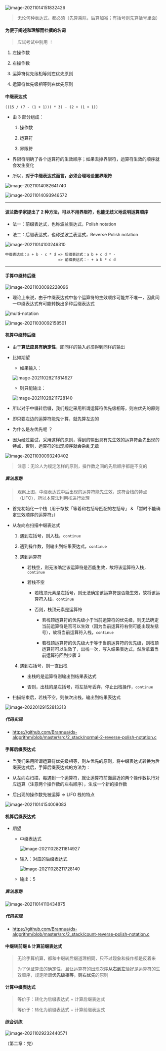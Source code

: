 ![image-20211014151832426](https://aliyun-oss-lpj.oss-cn-qingdao.aliyuncs.com/images/by-picgo/image-20211014151832426.png)

> 无论何种表达式，都必须（先算乘除，后算加减；有括号则先算括号里面）

#### 为便于阐述和理解而杜撰的名词

> 应试考试中别用 ！

1. 左操作数

2. 右操作数

3. 运算符优先级相等则左优先原则

4. 运算符优先级相等则右优先原则

#### 中缀表达式

```
((15 / (7 - (1 + 1))) * 3) - (2 + (1 + 1))
```

- 由 3 部分组成：

  1. 操作数

  2. 运算符

  3. 界限符

- 界限符明确了各个运算符的生效顺序；如果去掉界限符，运算符生效的顺序就会发生变化

- 所以，**对于中缀表达式而言，必须合理地设置界限符**

![image-20211014082641740](https://aliyun-oss-lpj.oss-cn-qingdao.aliyuncs.com/images/by-picgo/image-20211014082641740.png)

![image-20211014093946572](https://aliyun-oss-lpj.oss-cn-qingdao.aliyuncs.com/images/by-picgo/image-20211014093946572.png)

---

#### 波兰数学家提出了 2 种方法，可以不用界限符，也能无歧义地说明运算顺序

- 法一：前缀表达式，也称波兰表达式，Polish notation

- 法二：后缀表达式，也称逆波兰表达式，Reverse Polish notation

![image-20211014100246310](https://aliyun-oss-lpj.oss-cn-qingdao.aliyuncs.com/images/by-picgo/image-20211014100246310.png)

```
中缀表达式：a + b - c * d => 后缀表达式：a b + c d * -
                        => 前缀表达式：- + a b * c d
```

---

#### 手算中缀转后缀

![image-20211030092228096](https://aliyun-oss-lpj.oss-cn-qingdao.aliyuncs.com/images/by-picgo/image-20211030092228096.png)

- 理论上来说，由于中缀表达式中各个运算符的生效顺序可能并不唯一，因此同一中缀表达式有可能转换出多种后缀表达式

![multi-notation](https://aliyun-oss-lpj.oss-cn-qingdao.aliyuncs.com/images/mass/multi-notation.png)

![image-20211030092158501](https://aliyun-oss-lpj.oss-cn-qingdao.aliyuncs.com/images/by-picgo/image-20211030092158501.png)

#### 机算中缀转后缀

- 由于**算法应具有确定性**，即同样的输入必须得到同样的输出

- 比如期望

  - 如果输入：

  ![image-20211028211814927](https://aliyun-oss-lpj.oss-cn-qingdao.aliyuncs.com/images/by-picgo/image-20211028211814927.png)

  - 则只能输出：

  ![image-20211028211728140](https://aliyun-oss-lpj.oss-cn-qingdao.aliyuncs.com/images/by-picgo/image-20211028211728140.png)

- 所以对于中缀转后缀，我们规定采用所谓运算符优先级相等，则左优先的原则

- 即只要左边的运算符能先计算，就先算左边的

- 为什么是左优先呢 ？

- 因为经过尝试，采用这样的原则，得到的输出具有先生效的运算符会先出现的特点，否则，运算符的出现顺序就会杂乱无章

![image-20211030093240402](https://aliyun-oss-lpj.oss-cn-qingdao.aliyuncs.com/images/by-picgo/image-20211030093240402.png)

> 注意：无论人为规定怎样的原则，操作数之间的先后顺序都是不变的

##### 算法思路

> 观察上图，中缀表达式中后出现的运算符能先生效，这符合栈的特点（LIFO），所以本算法利用栈进行处理

- 首先初始化一个栈（用于存放「等着和右括号匹配的左括号」 & 「暂时不能确定生效顺序的运算符」）

- 从左向右扫描中缀表达式

  1. 遇到左括号，则入栈，`continue`

  2. 遇到操作数，则输出到结果表达式，`continue`

  3. 遇到运算符

      - 若栈空，则无法确定该运算符是否能生效，故将该运算符入栈，`continue`

      - 若栈不空

        - 若栈顶元素是左括号，则无法确定该运算符是否能生效，故将该运算符入栈，`continue`

        - 否则，栈顶元素是运算符

          - 若栈顶运算符的优先级小于当前运算符的优先级，则无法确定当前运算符是否可以生效（因为当前运算符右侧可能出现左括号），故将当前运算符入栈，`continue`

          - 若栈顶运算符的优先级大于等于当前运算符的优先级，则栈顶运算符可以生效了，出栈一次，写入结果表达式，然后拿着当前运算符回到步骤 3

  4. 遇到右括号，则一直出栈

      - 出栈的是运算符则输出到结果表达式

      - 否则，出栈的是左括号，将左括号丢弃，停止出栈操作，`continue`

- 扫描结束后，若栈不空，则依次出栈，输出到结果表达式

![image-20220129152813313](https://aliyun-oss-lpj.oss-cn-qingdao.aliyuncs.com/images/by-picgo/image-20220129152813313.png)
##### 代码实现

- https://github.com/Brannua/ds-algorithm/blob/master/src/2_stack/normal-2-reverse-polish-notation.c

#### 手算后缀表达式

- 当我们采用所谓运算符优先级相等，则左优先的原则，将中缀表达式转换为后缀表达式后，手算后缀表达式的方法为：

- 从左向右扫描，每遇到一个运算符，就让运算符前面最近的两个操作数执行对应运算（注意两个操作数的左右顺序），生成一个新的操作数

- 后出现的操作数先被运算 => LIFO 栈的特点

![image-20211014154008083](https://aliyun-oss-lpj.oss-cn-qingdao.aliyuncs.com/images/by-picgo/image-20211014154008083.png)

#### 机算后缀表达式

- 期望

  - 中缀表达式

    ![image-20211028211814927](https://aliyun-oss-lpj.oss-cn-qingdao.aliyuncs.com/images/by-picgo/image-20211028211814927.png)

  - 输入：对应的后缀表达式

    ![image-20211028211728140](https://aliyun-oss-lpj.oss-cn-qingdao.aliyuncs.com/images/by-picgo/image-20211028211728140.png)

  - 输出：5

##### 算法思路

![image-20211014110434875](https://aliyun-oss-lpj.oss-cn-qingdao.aliyuncs.com/images/by-picgo/image-20211014110434875.png)

##### 代码实现

- https://github.com/Brannua/ds-algorithm/blob/master/src/2_stack/count-reverse-polish-notation.c

#### 中缀转前缀 & 计算前缀表达式

> 无论手算机算，都和中缀转后缀道理相同，只不过现象和操作都是反着来
>
> 为了保证算法的确定性，且让运算符的出现次序**从右到左**恰好是运算符的生效顺序，规定所谓**优先级相等，则右优先**的原则

#### 计算中缀表达式

> 等价于：转化为后缀表达式 + 计算后缀表达式
>
> 等价于：转化为前缀表达式 + 计算前缀表达式

#### 综合训练

![image-20211029232440571](https://aliyun-oss-lpj.oss-cn-qingdao.aliyuncs.com/images/by-picgo/image-20211029232440571.png)

（第二章：完）

